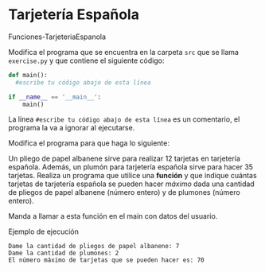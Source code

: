 # Tarjetería Española
Funciones-TarjeteriaEspanola

Modifica el programa que se encuentra en la carpeta `src` que se llama `exercise.py` y que contiene el siguiente código:

```python
def main():
  #escribe tu código abajo de esta línea

if __name__ == '__main__':
    main()
```

La línea `#escribe tu código abajo de esta línea` es un comentario, el programa la va a ignorar al ejecutarse.

Modifica el programa para que haga lo siguiente:

Un pliego de papel albanene sirve para realizar 12 tarjetas en tarjetería española. Además, un plumón para tarjetería española sirve para hacer 35 tarjetas. Realiza un programa que utilice una **función** y que indique cuántas tarjetas de tarjetería española se pueden hacer *máximo* dada una cantidad de pliegos de papel albanene (número entero) y de plumones (número entero).

Manda a llamar a esta función en el main con datos del usuario. 

Ejemplo de ejecución

```
Dame la cantidad de pliegos de papel albanene: 7
Dame la cantidad de plumones: 2
El número máximo de tarjetas que se pueden hacer es: 70
```
